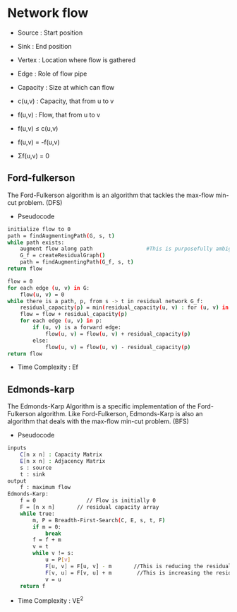 # Network flow

- Source : Start position
- Sink : End position
- Vertex : Location where flow is gathered
- Edge : Role of flow pipe
- Capacity : Size at which can flow
- c(u,v) : Capacity, that from u to v
- f(u,v) : Flow, that from u to v

- f(u,v) ≤ c(u,v)
- f(u,v) = -f(u,v)
- Σf(u,v) = 0

## Ford-fulkerson
The Ford-Fulkerson algorithm is an algorithm that tackles the max-flow min-cut problem. (DFS)

- Pseudocode
```bash
initialize flow to 0
path = findAugmentingPath(G, s, t)
while path exists:
    augment flow along path                 #This is purposefully ambiguous for now
    G_f = createResidualGraph()
    path = findAugmentingPath(G_f, s, t)
return flow

flow = 0
for each edge (u, v) in G:
    flow(u, v) = 0
while there is a path, p, from s -> t in residual network G_f:
    residual_capacity(p) = min(residual_capacity(u, v) : for (u, v) in p)
    flow = flow + residual_capacity(p)
    for each edge (u, v) in p:
        if (u, v) is a forward edge:
            flow(u, v) = flow(u, v) + residual_capacity(p)
        else:
            flow(u, v) = flow(u, v) - residual_capacity(p)
return flow
```
- Time Complexity : Ef

## Edmonds-karp
The Edmonds-Karp Algorithm is a specific implementation of the Ford-Fulkerson algorithm. Like Ford-Fulkerson, Edmonds-Karp is also an algorithm that deals with the max-flow min-cut problem. (BFS)

- Pseudocode
```bash
inputs
    C[n x n] : Capacity Matrix
    E[n x n] : Adjacency Matrix
    s : source
    t : sink
output
    f : maximum flow
Edmonds-Karp:
    f = 0                // Flow is initially 0
    F = [n x n]       // residual capacity array
    while true:
        m, P = Breadth-First-Search(C, E, s, t, F)
        if m = 0:
            break
        f = f + m
        v = t
        while v != s:
            u = P[v]
            F[u, v] = F[u, v] - m       //This is reducing the residual capacity of the augmenting path
            F[v, u] = F[v, u] + m        //This is increasing the residual capacity of the reverse edges 
            v = u
    return f
```
- Time Complexity : VE<sup>2</sup>
